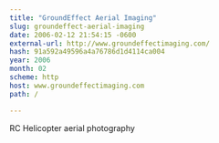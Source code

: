 ```yaml
---
title: "GroundEffect Aerial Imaging"
slug: groundeffect-aerial-imaging
date: 2006-02-12 21:54:15 -0600
external-url: http://www.groundeffectimaging.com/
hash: 91a592a49596a4a76786d1d4114ca004
year: 2006
month: 02
scheme: http
host: www.groundeffectimaging.com
path: /

---
```


RC Helicopter aerial photography
